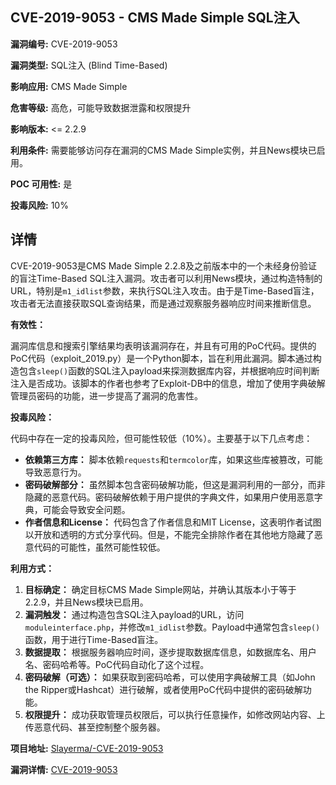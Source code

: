 ## CVE-2019-9053 - CMS Made Simple SQL注入

**漏洞编号:** CVE-2019-9053

**漏洞类型:** SQL注入 (Blind Time-Based)

**影响应用:** CMS Made Simple

**危害等级:** 高危，可能导致数据泄露和权限提升

**影响版本:** <= 2.2.9

**利用条件:** 需要能够访问存在漏洞的CMS Made Simple实例，并且News模块已启用。

**POC 可用性:** 是

**投毒风险:** 10%

## 详情

CVE-2019-9053是CMS Made Simple 2.2.8及之前版本中的一个未经身份验证的盲注Time-Based SQL注入漏洞。攻击者可以利用News模块，通过构造特制的URL，特别是`m1_idlist`参数，来执行SQL注入攻击。由于是Time-Based盲注，攻击者无法直接获取SQL查询结果，而是通过观察服务器响应时间来推断信息。

**有效性：**

漏洞库信息和搜索引擎结果均表明该漏洞存在，并且有可用的PoC代码。提供的PoC代码（exploit_2019.py）是一个Python脚本，旨在利用此漏洞。脚本通过构造包含`sleep()`函数的SQL注入payload来探测数据库内容，并根据响应时间判断注入是否成功。该脚本的作者也参考了Exploit-DB中的信息，增加了使用字典破解管理员密码的功能，进一步提高了漏洞的危害性。

**投毒风险：**

代码中存在一定的投毒风险，但可能性较低（10%）。主要基于以下几点考虑：

*   **依赖第三方库：** 脚本依赖`requests`和`termcolor`库，如果这些库被篡改，可能导致恶意行为。
*   **密码破解部分：** 虽然脚本包含密码破解功能，但这是漏洞利用的一部分，而非隐藏的恶意代码。密码破解依赖于用户提供的字典文件，如果用户使用恶意字典，可能会导致安全问题。
*   **作者信息和License：** 代码包含了作者信息和MIT License，这表明作者试图以开放和透明的方式分享代码。但是，不能完全排除作者在其他地方隐藏了恶意代码的可能性，虽然可能性较低。

**利用方式：**

1.  **目标确定：** 确定目标CMS Made Simple网站，并确认其版本小于等于2.2.9，并且News模块已启用。
2.  **漏洞触发：** 通过构造包含SQL注入payload的URL，访问`moduleinterface.php`，并修改`m1_idlist`参数。Payload中通常包含`sleep()`函数，用于进行Time-Based盲注。
3.  **数据提取：** 根据服务器响应时间，逐步提取数据库信息，如数据库名、用户名、密码哈希等。PoC代码自动化了这个过程。
4.  **密码破解（可选）：** 如果获取到密码哈希，可以使用字典破解工具（如John the Ripper或Hashcat）进行破解，或者使用PoC代码中提供的密码破解功能。
5.  **权限提升：** 成功获取管理员权限后，可以执行任意操作，如修改网站内容、上传恶意代码、甚至控制整个服务器。

**项目地址:** [Slayerma/-CVE-2019-9053](https://github.com/Slayerma/-CVE-2019-9053)

**漏洞详情:** [CVE-2019-9053](https://nvd.nist.gov/vuln/detail/CVE-2019-9053)